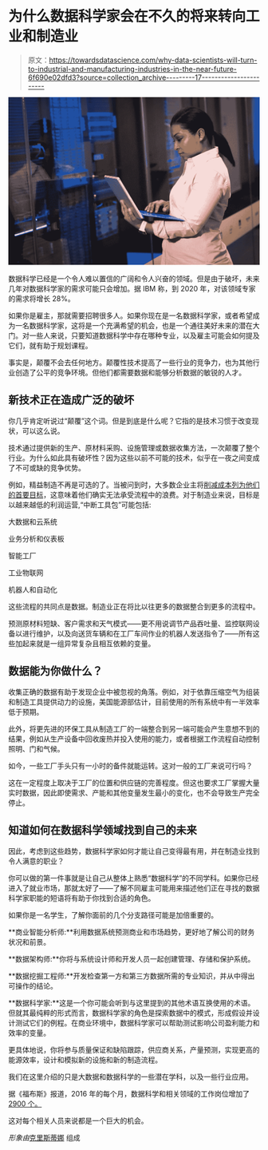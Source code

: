 # 为什么数据科学家会在不久的将来转向工业和制造业

> 原文：<https://towardsdatascience.com/why-data-scientists-will-turn-to-industrial-and-manufacturing-industries-in-the-near-future-6f690e02dfd3?source=collection_archive---------17----------------------->

![](img/80eb30ff4add5f5c544acd15fa879c8a.png)

数据科学已经是一个令人难以置信的广阔和令人兴奋的领域。但是由于破坏，未来几年对数据科学家的需求可能只会增加。据 IBM 称，到 2020 年，对该领域专家的需求将增长 28%。

如果你是雇主，那就需要招聘很多人。如果你现在是一名数据科学家，或者希望成为一名数据科学家，这将是一个充满希望的机会，也是一个通往美好未来的潜在大门。对一些人来说，只要知道数据科学中存在哪种专业，以及雇主可能会如何提及它们，就有助于规划课程。

事实是，颠覆不会去任何地方。颠覆性技术提高了一些行业的竞争力，也为其他行业创造了公平的竞争环境。但他们都需要数据和能够分析数据的敏锐的人才。

## 新技术正在造成广泛的破坏

你几乎肯定听说过“颠覆”这个词。但是到底是什么呢？它指的是技术习惯于改变现状，可以这么说。

技术通过提供新的生产、原材料采购、设施管理或数据收集方法，一次颠覆了整个行业。为什么如此具有破坏性？因为这些以前不可能的技术，似乎在一夜之间变成了不可或缺的竞争优势。

例如，精益制造不再是可选的了。当被问到时，大多数企业主将[削减成本列为他们的首要目标](https://smallbusiness.chron.com/10-important-business-objectives-23686.html)，这意味着他们确实无法承受流程中的浪费。对于制造业来说，目标是以越来越低的利润运营,“中断工具包”可能包括:

大数据和云系统

业务分析和仪表板

智能工厂

工业物联网

机器人和自动化

这些流程的共同点是数据。制造业正在将比以往更多的数据整合到更多的流程中。

预测原材料短缺、客户需求和天气模式——更不用说调节产品吞吐量、监控联网设备以进行维护，以及向送货车辆和在工厂车间作业的机器人发送指令了——所有这些加起来就是一组异常复杂且相互依赖的变量。

## 数据能为你做什么？

收集正确的数据有助于发现企业中被忽视的角落。例如，对于依靠压缩空气为组装和制造工具提供动力的设施，美国能源部估计，目前使用的所有系统中有一半效率低于预期。

此外，将更先进的环保工具从制造工厂的一端整合到另一端可能会产生意想不到的结果，例如从生产设备中回收废热并投入使用的能力，或者根据工作流程自动控制照明、门和气候。

如今，一些工厂手头只有一小时的备件就能运转。这对一般的工厂来说可行吗？

这在一定程度上取决于工厂的位置和供应链的完善程度。但这也要求工厂掌握大量实时数据，因此即使需求、产能和其他变量发生最小的变化，也不会导致生产完全停止。

## 知道如何在数据科学领域找到自己的未来

因此，考虑到这些趋势，数据科学家如何才能让自己变得最有用，并在制造业找到令人满意的职业？

你可以做的第一件事就是让自己从整体上熟悉“数据科学”的不同学科。如果你已经进入了就业市场，那就太好了——了解不同雇主可能用来描述他们正在寻找的数据科学家职能的短语将有助于你找到合适的角色。

如果你是一名学生，了解你面前的几个分支路径可能是加倍重要的。

**商业智能分析师:**利用数据系统预测商业和市场趋势，更好地了解公司的财务状况和前景。

**数据架构师:**你将与系统设计师和开发人员一起创建管理、存储和保护系统。

**数据挖掘工程师:**开发检查第一方和第三方数据所需的专业知识，并从中得出可操作的结论。

**数据科学家:**这是一个你可能会听到与这里提到的其他术语互换使用的术语。但就其最纯粹的形式而言，数据科学家的角色是探索数据中的模式，形成假设并设计测试它们的例程。在商业环境中，数据科学家可以帮助测试影响公司盈利能力和效率的变量。

更具体地说，你将参与质量保证和缺陷跟踪，供应商关系，产量预测，实现更高的能源效率，设计和模拟新的设施和新的制造流程。

我们在这里介绍的只是大数据和数据科学的一些潜在学科，以及一些行业应用。

据《福布斯》报道，2016 年的每个月，数据科学和相关领域的工作岗位增加了[2900 个。](https://www.forbes.com/sites/emsi/2016/11/16/want-to-become-a-data-scientist-where-the-jobs-are-and-what-employers-are-looking-for/#65426b5c5760)

这对每个相关人员来说都是一个巨大的机会。

*形象由*[克里斯蒂娜](https://www.pexels.com/photo/adult-african-american-woman-business-city-1181341/) 组成
